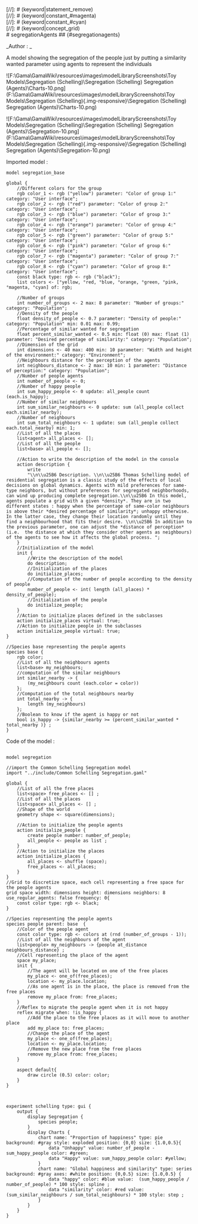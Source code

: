 [//]: # (keyword|operator_sum)
<div class='gama-keyword-style' id ='336_0_512_operator-sum'></div>
[//]: # (keyword|statement_remove)
<div class='gama-keyword-style' id ='336_1_618_statement-remove'></div>
[//]: # (keyword|constant_#magenta)
<div class='gama-keyword-style' id ='336_2_1273_constant--magenta'></div>
[//]: # (keyword|constant_#cyan)
<div class='gama-keyword-style' id ='336_3_1189_constant--cyan'></div>
[//]: # (keyword|concept_grid)
<div class='gama-keyword-style' id ='336_4_51_concept-grid'></div>
# segregationAgents ## {#segregationagents}


_Author : _

A model showing the segregation of the people just by putting a similarity wanted parameter using agents to represent the individuals


![F:\Gama\GamaWiki\resources\images\modelLibraryScreenshots\Toy Models\Segregation (Schelling)\Segregation (Schelling) Segregation (Agents)\Charts-10.png](F:\Gama\GamaWiki\resources\images\modelLibraryScreenshots\Toy Models\Segregation (Schelling){.img-responsive}\Segregation (Schelling) Segregation (Agents)\Charts-10.png)

![F:\Gama\GamaWiki\resources\images\modelLibraryScreenshots\Toy Models\Segregation (Schelling)\Segregation (Schelling) Segregation (Agents)\Segregation-10.png](F:\Gama\GamaWiki\resources\images\modelLibraryScreenshots\Toy Models\Segregation (Schelling){.img-responsive}\Segregation (Schelling) Segregation (Agents)\Segregation-10.png)

Imported model : 

```
model segregation_base

global {
	//Different colors for the group
	rgb color_1 <- rgb ("yellow") parameter: "Color of group 1:" category: "User interface";
	rgb color_2 <- rgb ("red") parameter: "Color of group 2:" category: "User interface";
	rgb color_3 <- rgb ("blue") parameter: "Color of group 3:" category: "User interface";
	rgb color_4 <- rgb ("orange") parameter: "Color of group 4:" category: "User interface";
	rgb color_5 <- rgb ("green") parameter: "Color of group 5:" category: "User interface";
	rgb color_6 <- rgb ("pink") parameter: "Color of group 6:" category: "User interface";   
	rgb color_7 <- rgb ("magenta") parameter: "Color of group 7:" category: "User interface";
	rgb color_8 <- rgb ("cyan") parameter: "Color of group 8:" category: "User interface";
	const black type: rgb <- rgb ("black");
	list colors <- [°yellow, °red, °blue, °orange, °green, °pink, °magenta, °cyan] of: rgb;
	
	//Number of groups
	int number_of_groups <- 2 max: 8 parameter: "Number of groups:" category: "Population";
	//Density of the people
	float density_of_people <- 0.7 parameter: "Density of people:" category: "Population" min: 0.01 max: 0.99;
	//Percentage of similar wanted for segregation
	float percent_similar_wanted <- 0.5 min: float (0) max: float (1) parameter: "Desired percentage of similarity:" category: "Population";
	//Dimension of the grid
	int dimensions <- 40 max: 400 min: 10 parameter: "Width and height of the environment:" category: "Environment";
	//Neighbours distance for the perception of the agents
	int neighbours_distance <- 2 max: 10 min: 1 parameter: "Distance of perception:" category: "Population";
	//Number of people agents
	int number_of_people <- 0;
	//Number of happy people
	int sum_happy_people <- 0 update: all_people count (each.is_happy);
	//Number of similar neighbours
	int sum_similar_neighbours <- 0 update: sum (all_people collect each.similar_nearby);
	//Number of neighbours
	int sum_total_neighbours <- 1 update: sum (all_people collect each.total_nearby) min: 1;
	//List of all the places
	list<agent> all_places <- [];
	//List of all the people
	list<base> all_people <- [];  
	
	//Action to write the description of the model in the console
	action description {
		write
		"\\n\\u25B6 Description. \\n\\u25B6 Thomas Schelling model of residential segregation is a classic study of the effects of local decisions on global dynamics. Agents with mild preferences for same-type neighbors, but without preferences for segregated neighborhoods, can wind up producing complete segregation.\\n\\u25B6 In this model, agents populate a grid with a given *density*. They are in two different states : happy when the percentage of same-color neighbours is above their *desired percentage of similarity*; unhappy otherwise. In the latter case, they change their location randomly until they find a neighbourhood that fits their desire. \\n\\u25B6 In addition to the previous parameter, one can adjust the *distance of perception* (i.e.  the distance at which they consider other agents as neighbours) of the agents to see how it affects the global process. ";
	}
	//Initialization of the model
	init {
		//Write the description of the model 
		do description;
		//Initialization of the places
		do initialize_places;
		//Computation of the number of people according to the density of people
		number_of_people <- int( length (all_places) * density_of_people);
		//Initialization of the people
		do initialize_people;
	}
	//Action to initialize places defined in the subclasses
	action initialize_places virtual: true;
	//Action to initialize people in the subclasses
	action initialize_people virtual: true;
}

//Species base representing the people agents
species base {
	rgb color;
	//List of all the neighbours agents
	list<base> my_neighbours;
	//computation of the similar neighbours
	int similar_nearby -> {
		(my_neighbours count (each.color = color))
	};
	//Computation of the total neighbours nearby
	int total_nearby -> {
		length (my_neighbours)
	};
	//Boolean to know if the agent is happy or not
	bool is_happy -> {similar_nearby >= (percent_similar_wanted * total_nearby )} ;
}

```


Code of the model : 

```

model segregation

//import the Common Schelling Segregation model
import "../include/Common Schelling Segregation.gaml"

global {
	//List of all the free places
	list<space> free_places <- [] ;
	//List of all the places
	list<space> all_places <- [] ;
	//Shape of the world
	geometry shape <- square(dimensions);
	
	//Action to initialize the people agents
	action initialize_people { 
		create people number: number_of_people; 
		all_people <- people as list ;  
	} 
	//Action to initialize the places
	action initialize_places { 
		all_places <- shuffle (space);
		free_places <- all_places;  
	} 
}
//Grid to discretize space, each cell representing a free space for the people agents
grid space width: dimensions height: dimensions neighbors: 8 use_regular_agents: false frequency: 0{
	const color type: rgb <- black;
}

//Species representing the people agents
species people parent: base  {
	//Color of the people agent
	const color type: rgb <- colors at (rnd (number_of_groups - 1));
	//List of all the neighbours of the agent
	list<people> my_neighbours -> {people at_distance neighbours_distance} ;
	//Cell representing the place of the agent
	space my_place;
	init {
		//The agent will be located on one of the free places
		my_place <- one_of(free_places);
		location <- my_place.location; 
		//As one agent is in the place, the place is removed from the free places
		remove my_place from: free_places;
	} 
	//Reflex to migrate the people agent when it is not happy 
	reflex migrate when: !is_happy {
		//Add the place to the free places as it will move to another place
		add my_place to: free_places;
		//Change the place of the agent
		my_place <- one_of(free_places);
		location <- my_place.location; 
		//Remove the new place from the free places
		remove my_place from: free_places;
	}
	
	aspect default{ 
		draw circle (0.5) color: color; 
	}
}



experiment schelling type: gui {	
	output {
		display Segregation {
			species people;
		}	
		display Charts {
			chart name: "Proportion of happiness" type: pie background: #gray style: exploded position: {0,0} size: {1.0,0.5}{
				data "Unhappy" value: number_of_people - sum_happy_people color: #green;
				data "Happy" value: sum_happy_people color: #yellow;
			}
			chart name: "Global happiness and similarity" type: series background: #gray axes: #white position: {0,0.5} size: {1.0,0.5} {
				data "happy" color: #blue value:  (sum_happy_people / number_of_people) * 100 style: spline ;
				data "similarity" color: #red value:  (sum_similar_neighbours / sum_total_neighbours) * 100 style: step ;
			}
		}
	}
}
```